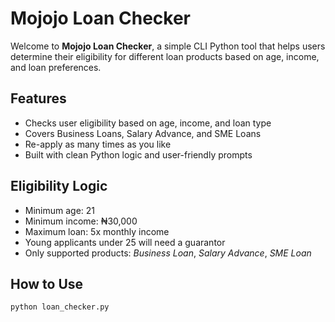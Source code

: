 # Mojojo Loan Checker 

Welcome to **Mojojo Loan Checker**, a simple CLI Python tool that helps users determine their eligibility for different loan products based on age, income, and loan preferences.

## Features

- Checks user eligibility based on age, income, and loan type
- Covers Business Loans, Salary Advance, and SME Loans
- Re-apply as many times as you like
- Built with clean Python logic and user-friendly prompts

## Eligibility Logic

- Minimum age: 21  
- Minimum income: ₦30,000  
- Maximum loan: 5x monthly income  
- Young applicants under 25 will need a guarantor  
- Only supported products: *Business Loan*, *Salary Advance*, *SME Loan*

## How to Use

```bash
python loan_checker.py
